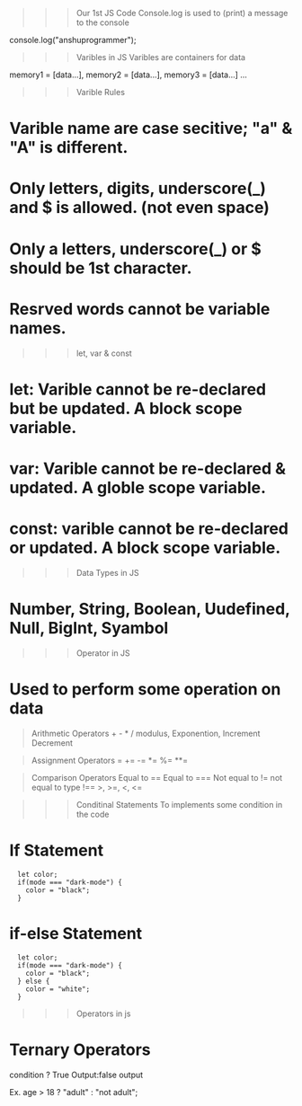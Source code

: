 >>> Our 1st JS Code
Console.log is used to (print) a message to the console

console.log("anshuprogrammer");


>>> Varibles in JS
Varibles are containers for data

memory1 = [data...], memory2 = [data...], memory3 = [data...] ...

>>>Varible Rules
# Varible name are case secitive; "a" & "A" is different.
# Only letters, digits, underscore(_) and $ is allowed. (not even space)
# Only a letters, underscore(_) or $ should be 1st character.
# Resrved words cannot be variable names.

>>> let, var & const
#  let: Varible cannot be re-declared but be updated. A block scope variable.
#  var: Varible cannot be re-declared & updated. A globle scope variable.
#  const: varible cannot be re-declared or updated. A block scope variable.   

>>> Data Types in JS
#  Number, String, Boolean, Uudefined, Null, BigInt, Syambol 

>>> Operator in JS
#   Used to perform some operation on data

  > Arithmetic Operators
    +  -  *  /
    modulus, Exponention, Increment Decrement

  > Assignment Operators
    =  +=  -=  *=  %=  **=

  > Comparison Operators
   Equal to ==   Equal to ===   Not equal to !=    not equal to type !==
    >, >=, <, <=


>>> Conditinal Statements
    To implements some condition in the code
#  If Statement
      let color;
      if(mode === "dark-mode") {
        color = "black";
      } 
# if-else Statement
      let color;
      if(mode === "dark-mode") {
        color = "black";
      } else {
        color = "white";
      }
    
>>> Operators in js
#  Ternary Operators
   condition ? True Output:false output

Ex. age > 18 ? "adult" : "not adult";
    
     


